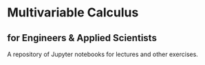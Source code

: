 # Multivariable Calculus
## for Engineers & Applied Scientists

A repository of Jupyter notebooks for lectures and other exercises.